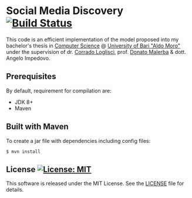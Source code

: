 # Social Media Discovery [![Build Status](https://api.travis-ci.com/dmeoli/SocialMediaDiscovery.svg?branch=master)](https://app.travis-ci.com/github/dmeoli/SocialMediaDiscovery)

This code is an efficient implementation of the model proposed into my bachelor's thesis in 
[Computer Science](https://www.uniba.it/ricerca/dipartimenti/informatica) @ [University of Bari "Aldo Moro"](https://www.uniba.it/) 
under the supervision of dr. [Corrado Loglisci](http://www.di.uniba.it/~loglisci/), prof. [Donato Malerba](http://www.di.uniba.it/~malerba/) 
& dott. Angelo Impedovo.

## Prerequisites

By default, requirement for compilation are:

 - JDK 8+
 - Maven

## Built with Maven

To create a jar file with dependencies including config files:

```
$ mvn install
```

## License [![License: MIT](https://img.shields.io/badge/License-MIT-yellow.svg)](https://opensource.org/licenses/MIT)

This software is released under the MIT License. See the [LICENSE](LICENSE) file for details.

